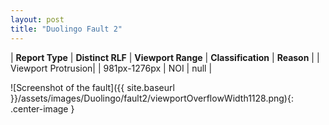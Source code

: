 ```yaml
---
layout: post
title: "Duolingo Fault 2"
---
```

| **Report Type** | **Distinct RLF** | **Viewport Range** | **Classification** | **Reason** |
| Viewport Protrusion|  | 981px-1276px | NOI | null | 

![Screenshot of the fault]({{ site.baseurl }}/assets/images/Duolingo/fault2/viewportOverflowWidth1128.png){: .center-image }